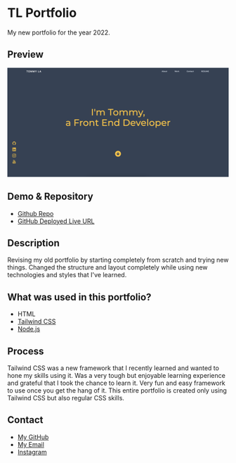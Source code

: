 # TL Portfolio

My new portfolio for the year 2022. 

## Preview

<img src="./imgs/demo.png" alt="Preview" title="Preview">

## Demo & Repository

- [Github Repo](https://github.com/latommyla/My-Portfolio)
- [GitHub Deployed Live URL]()


## Description 

Revising my old portfolio by starting completely from scratch and trying new things. Changed the structure and layout completely while using new technologies and styles that I've learned.

## What was used in this portfolio?

- HTML
- [Tailwind CSS](https://tailwindcss.com/)
- [Node.js](https://nodejs.org/en/)


## Process

Tailwind CSS was a new framework that I recently learned and wanted to hone my skills using it. Was a very tough but enjoyable learning experience and grateful that I took the chance to learn it. Very fun and easy framework to use once you get the hang of it. This entire portfolio is created only using Tailwind CSS but also regular CSS skills.

## Contact 

- [My GitHub](https://github.com/latommyla)
- [My Email](mailto:tommyl.dmd@gmail.com)
- [Instagram](https://instagram.com/latommyla)

